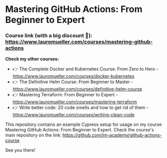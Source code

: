 # Mastering GitHub Actions: From Beginner to Expert

### Course link (with a big discount 🙂): https://www.lauromueller.com/courses/mastering-github-actions

**Check my other courses:** 

- 👉 The Complete Docker and Kubernetes Course: From Zero to Hero - https://www.lauromueller.com/courses/docker-kubernetes
- 👉 The Definitive Helm Course: From Beginner to Master - https://www.lauromueller.com/courses/definitive-helm-course
- 👉 Mastering Terraform: From Beginner to Expert -  https://www.lauromueller.com/courses/mastering-terraform
- 👉 Write better code: 20 code smells and how to get rid of them -  https://www.lauromueller.com/courses/writing-clean-code

This repository contains an example Cypress setup for usage on my course Mastering GitHub Actions: From Beginner to Expert. Check the course's main repository on the link: https://github.com/lm-academy/github-actions-course

See you there!
